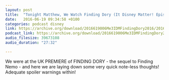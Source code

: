 ```yaml
---
layout: post
title:  "Tonight Matthew, We Watch Finding Dory (It Disney Matter! Episode 6)"
date:   2016-06-19 09:34:58 +0100
categories: podcast disney
link: https://archive.org/download/2016619006Me3IDMFindingDory2016/2016-6-19-006-Me3_IDM--FindingDory%282016%29.mp3
podcast_link: https://archive.org/download/2016619006Me3IDMFindingDory2016/2016-6-19-006-Me3_IDM--FindingDory%282016%29.mp3
audio_filesize: 39673108
audio_duration: "27:32"

---
```


We were at the UK PREMIERE of FINDING DORY - the sequel to Finding Nemo - and here we are laying down some very quick note-less thoughts! Adequate spoiler warnings within!
